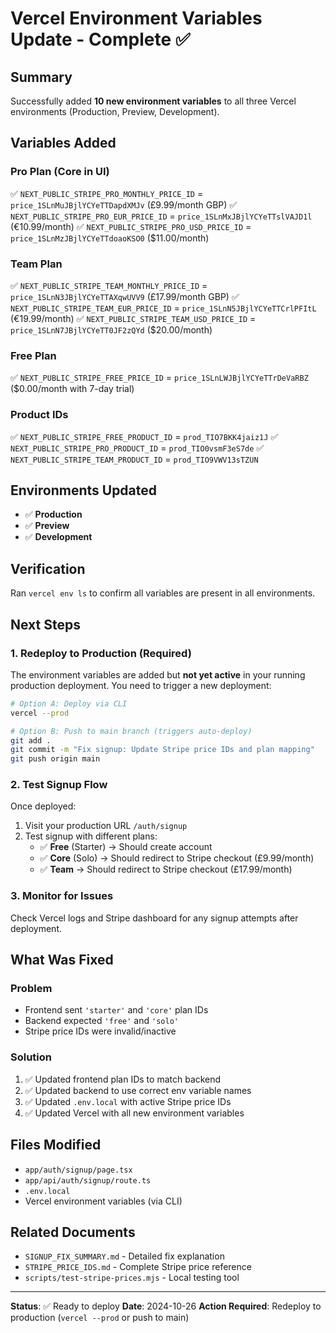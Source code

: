 # Vercel Environment Variables Update - Complete ✅

## Summary
Successfully added **10 new environment variables** to all three Vercel environments (Production, Preview, Development).

## Variables Added

### Pro Plan (Core in UI)
✅ `NEXT_PUBLIC_STRIPE_PRO_MONTHLY_PRICE_ID` = `price_1SLnMuJBjlYCYeTTDapdXMJv` (£9.99/month GBP)
✅ `NEXT_PUBLIC_STRIPE_PRO_EUR_PRICE_ID` = `price_1SLnMxJBjlYCYeTTslVAJD1l` (€10.99/month)
✅ `NEXT_PUBLIC_STRIPE_PRO_USD_PRICE_ID` = `price_1SLnMzJBjlYCYeTTdoaoKSO0` ($11.00/month)

### Team Plan
✅ `NEXT_PUBLIC_STRIPE_TEAM_MONTHLY_PRICE_ID` = `price_1SLnN3JBjlYCYeTTAXqwUVV9` (£17.99/month GBP)
✅ `NEXT_PUBLIC_STRIPE_TEAM_EUR_PRICE_ID` = `price_1SLnN5JBjlYCYeTTCrlPFItL` (€19.99/month)
✅ `NEXT_PUBLIC_STRIPE_TEAM_USD_PRICE_ID` = `price_1SLnN7JBjlYCYeTT0JF2zQYd` ($20.00/month)

### Free Plan
✅ `NEXT_PUBLIC_STRIPE_FREE_PRICE_ID` = `price_1SLnLWJBjlYCYeTTrDeVaRBZ` ($0.00/month with 7-day trial)

### Product IDs
✅ `NEXT_PUBLIC_STRIPE_FREE_PRODUCT_ID` = `prod_TIO7BKK4jaiz1J`
✅ `NEXT_PUBLIC_STRIPE_PRO_PRODUCT_ID` = `prod_TIO0vsmF3eS7de`
✅ `NEXT_PUBLIC_STRIPE_TEAM_PRODUCT_ID` = `prod_TIO9VWV13sTZUN`

## Environments Updated
- ✅ **Production**
- ✅ **Preview** 
- ✅ **Development**

## Verification
Ran `vercel env ls` to confirm all variables are present in all environments.

## Next Steps

### 1. Redeploy to Production (Required)
The environment variables are added but **not yet active** in your running production deployment. You need to trigger a new deployment:

```bash
# Option A: Deploy via CLI
vercel --prod

# Option B: Push to main branch (triggers auto-deploy)
git add .
git commit -m "Fix signup: Update Stripe price IDs and plan mapping"
git push origin main
```

### 2. Test Signup Flow
Once deployed:
1. Visit your production URL `/auth/signup`
2. Test signup with different plans:
   - ✅ **Free** (Starter) → Should create account
   - ✅ **Core** (Solo) → Should redirect to Stripe checkout (£9.99/month)
   - ✅ **Team** → Should redirect to Stripe checkout (£17.99/month)

### 3. Monitor for Issues
Check Vercel logs and Stripe dashboard for any signup attempts after deployment.

## What Was Fixed

### Problem
- Frontend sent `'starter'` and `'core'` plan IDs
- Backend expected `'free'` and `'solo'`
- Stripe price IDs were invalid/inactive

### Solution
1. ✅ Updated frontend plan IDs to match backend
2. ✅ Updated backend to use correct env variable names
3. ✅ Updated `.env.local` with active Stripe price IDs
4. ✅ Updated Vercel with all new environment variables

## Files Modified
- `app/auth/signup/page.tsx`
- `app/api/auth/signup/route.ts`
- `.env.local`
- Vercel environment variables (via CLI)

## Related Documents
- `SIGNUP_FIX_SUMMARY.md` - Detailed fix explanation
- `STRIPE_PRICE_IDS.md` - Complete Stripe price reference
- `scripts/test-stripe-prices.mjs` - Local testing tool

---

**Status**: ✅ Ready to deploy
**Date**: 2024-10-26
**Action Required**: Redeploy to production (`vercel --prod` or push to main)

